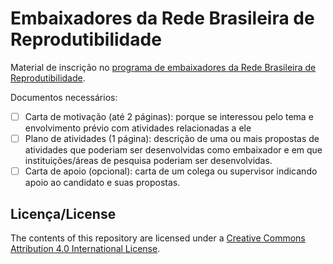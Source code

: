 # Embaixadores da Rede Brasileira de Reprodutibilidade

Material de inscrição no [programa de embaixadores da Rede Brasileira de
Reprodutibilidade](https://www.reprodutibilidade.org/programa-de-embaixadores).

Documentos necessários:

- [ ] Carta de motivação (até 2 páginas): porque se interessou pelo tema e envolvimento prévio com atividades relacionadas a ele
- [ ] Plano de atividades (1 página): descrição de uma ou mais propostas de atividades que poderiam ser desenvolvidas como embaixador e em que instituições/áreas de pesquisa poderiam ser desenvolvidas.
- [ ] Carta de apoio (opcional): carta de um colega ou supervisor indicando apoio ao candidato e suas propostas.

## Licença/License

The contents of this repository are licensed under a
<a href="https://creativecommons.org/licenses/by/4.0/">Creative Commons
Attribution 4.0 International License</a>.
